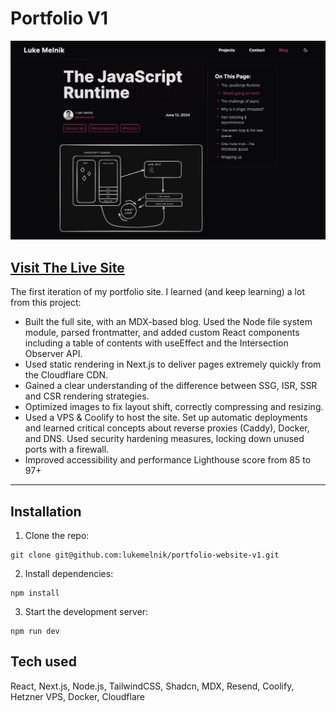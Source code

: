 # Portfolio V1

[![A photo of the website](./website-screenshot.png)](https://lukemelnik.co)

## [Visit The Live Site](https://lukemelnik.co)

The first iteration of my portfolio site. I learned (and keep learning) a lot from this project:

- Built the full site, with an MDX-based blog. Used the Node file system module, parsed frontmatter, and added custom React components including a table of contents with useEffect and the Intersection Observer API.
- Used static rendering in Next.js to deliver pages extremely quickly from the Cloudflare CDN.
- Gained a clear understanding of the difference between SSG, ISR, SSR and CSR rendering strategies.
- Optimized images to fix layout shift, correctly compressing and resizing.
- Used a VPS & Coolify to host the site. Set up automatic deployments and learned critical concepts about reverse proxies (Caddy), Docker, and DNS. Used security hardening measures, locking down unused ports with a firewall.
- Improved accessibility and performance Lighthouse score from 85 to 97+

---

## Installation

1. Clone the repo:

```
git clone git@github.com:lukemelnik/portfolio-website-v1.git
```

2. Install dependencies:

```
npm install
```

3. Start the development server:

```
npm run dev
```

## Tech used

React, Next.js, Node.js, TailwindCSS, Shadcn, MDX, Resend, Coolify, Hetzner VPS, Docker, Cloudflare
